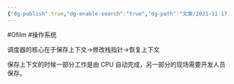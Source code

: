 ```yaml
---
{"dg-publish":true,"dg-enable-search":"true","dg-path":"文章/2021-11-17 调度器实现的核心.md","permalink":"/文章/2021-11-17 调度器实现的核心/","dgEnableSearch":"true","dgPassFrontmatter":true}
---
```


#Ofilm #操作系统

调度器的核心在于保存上下文->修改栈指针->恢复上下文

保存上下文的时候一部分工作是由 CPU 自动完成，另一部分的现场需要开发人员保存。